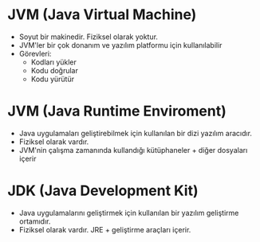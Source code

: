 # JVM (Java Virtual Machine)
- Soyut bir makinedir. Fiziksel olarak yoktur.
- JVM'ler bir çok donanım ve yazılım platformu için kullanılabilir
- Görevleri:
  - Kodları yükler
  - Kodu doğrular
  - Kodu yürütür

# JVM (Java Runtime Enviroment)
- Java uygulamaları geliştirebilmek için kullanılan bir dizi yazılım aracıdır.
- Fiziksel olarak vardır.
- JVM'nin çalışma zamanında kullandığı kütüphaneler + diğer dosyaları içerir

# JDK (Java Development Kit)
- Java uygulamalarını geliştirmek için kullanılan bir yazılım geliştirme ortamıdır.
- Fiziksel olarak vardır. JRE + geliştirme araçları içerir.

